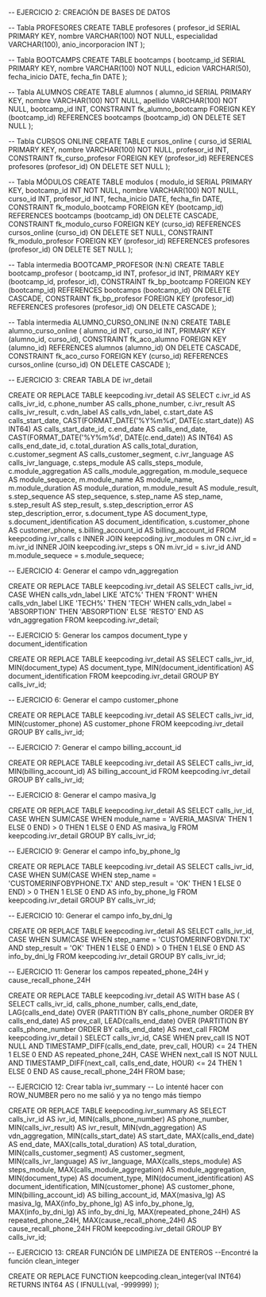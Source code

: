 -- EJERCICIO 2: CREACIÓN DE BASES DE DATOS

-- Tabla PROFESORES
CREATE TABLE profesores (
    profesor_id SERIAL PRIMARY KEY,
    nombre VARCHAR(100) NOT NULL,
    especialidad VARCHAR(100),
    anio_incorporacion INT
);

-- Tabla BOOTCAMPS
CREATE TABLE bootcamps (
    bootcamp_id SERIAL PRIMARY KEY,
    nombre VARCHAR(100) NOT NULL,
    edicion VARCHAR(50),
    fecha_inicio DATE,
    fecha_fin DATE
);

-- Tabla ALUMNOS
CREATE TABLE alumnos (
    alumno_id SERIAL PRIMARY KEY,
    nombre VARCHAR(100) NOT NULL,
    apellido VARCHAR(100) NOT NULL,
    bootcamp_id INT,
    CONSTRAINT fk_alumno_bootcamp FOREIGN KEY (bootcamp_id)
        REFERENCES bootcamps (bootcamp_id)
        ON DELETE SET NULL
);

-- Tabla CURSOS ONLINE
CREATE TABLE cursos_online (
    curso_id SERIAL PRIMARY KEY,
    nombre VARCHAR(100) NOT NULL,
    profesor_id INT,
    CONSTRAINT fk_curso_profesor FOREIGN KEY (profesor_id)
        REFERENCES profesores (profesor_id)
        ON DELETE SET NULL
);

-- Tabla MÓDULOS
CREATE TABLE modulos (
    modulo_id SERIAL PRIMARY KEY,
    bootcamp_id INT NOT NULL,
    nombre VARCHAR(100) NOT NULL,
    curso_id INT,
    profesor_id INT,
    fecha_inicio DATE,
    fecha_fin DATE,
    CONSTRAINT fk_modulo_bootcamp FOREIGN KEY (bootcamp_id)
        REFERENCES bootcamps (bootcamp_id)
        ON DELETE CASCADE,
    CONSTRAINT fk_modulo_curso FOREIGN KEY (curso_id)
        REFERENCES cursos_online (curso_id)
        ON DELETE SET NULL,
    CONSTRAINT fk_modulo_profesor FOREIGN KEY (profesor_id)
        REFERENCES profesores (profesor_id)
        ON DELETE SET NULL
);

-- Tabla intermedia BOOTCAMP_PROFESOR (N:N)
CREATE TABLE bootcamp_profesor (
    bootcamp_id INT,
    profesor_id INT,
    PRIMARY KEY (bootcamp_id, profesor_id),
    CONSTRAINT fk_bp_bootcamp FOREIGN KEY (bootcamp_id)
        REFERENCES bootcamps (bootcamp_id)
        ON DELETE CASCADE,
    CONSTRAINT fk_bp_profesor FOREIGN KEY (profesor_id)
        REFERENCES profesores (profesor_id)
        ON DELETE CASCADE
);

-- Tabla intermedia ALUMNO_CURSO_ONLINE (N:N)
CREATE TABLE alumno_curso_online (
    alumno_id INT,
    curso_id INT,
    PRIMARY KEY (alumno_id, curso_id),
    CONSTRAINT fk_aco_alumno FOREIGN KEY (alumno_id)
        REFERENCES alumnos (alumno_id)
        ON DELETE CASCADE,
    CONSTRAINT fk_aco_curso FOREIGN KEY (curso_id)
        REFERENCES cursos_online (curso_id)
        ON DELETE CASCADE
);




-- EJERCICIO 3: CREAR TABLA DE ivr_detail

CREATE OR REPLACE TABLE keepcoding.ivr_detail AS
SELECT
  c.ivr_id                 AS calls_ivr_id,
  c.phone_number           AS calls_phone_number,
  c.ivr_result             AS calls_ivr_result,
  c.vdn_label              AS calls_vdn_label,
  c.start_date             AS calls_start_date,
  CAST(FORMAT_DATE('%Y%m%d', DATE(c.start_date)) AS INT64) AS calls_start_date_id,
  c.end_date               AS calls_end_date,
  CAST(FORMAT_DATE('%Y%m%d', DATE(c.end_date)) AS INT64)   AS calls_end_date_id,
  c.total_duration         AS calls_total_duration,
  c.customer_segment       AS calls_customer_segment,
  c.ivr_language           AS calls_ivr_language,
  c.steps_module           AS calls_steps_module,
  c.module_aggregation     AS calls_module_aggregation,
  m.module_sequece         AS module_sequece,
  m.module_name            AS module_name,
  m.module_duration        AS module_duration,
  m.module_result          AS module_result,
  s.step_sequence          AS step_sequence,
  s.step_name              AS step_name,
  s.step_result            AS step_result,
  s.step_description_error AS step_description_error,
  s.document_type          AS document_type,
  s.document_identification AS document_identification,
  s.customer_phone         AS customer_phone,
  s.billing_account_id     AS billing_account_id
FROM keepcoding.ivr_calls c
INNER JOIN keepcoding.ivr_modules m
  ON c.ivr_id = m.ivr_id
INNER JOIN keepcoding.ivr_steps s
  ON m.ivr_id = s.ivr_id
 AND m.module_sequece = s.module_sequece;




-- EJERCICIO 4: Generar el campo vdn_aggregation

CREATE OR REPLACE TABLE keepcoding.ivr_detail AS
SELECT
  calls_ivr_id,
  CASE
    WHEN calls_vdn_label LIKE 'ATC%' THEN 'FRONT'
    WHEN calls_vdn_label LIKE 'TECH%' THEN 'TECH'
    WHEN calls_vdn_label = 'ABSORPTION' THEN 'ABSORPTION'
    ELSE 'RESTO'
  END AS vdn_aggregation
FROM keepcoding.ivr_detail;




-- EJERCICIO 5: Generar los campos document_type y document_identification

CREATE OR REPLACE TABLE keepcoding.ivr_detail AS
SELECT
  calls_ivr_id,
  MIN(document_type) AS document_type,
  MIN(document_identification) AS document_identification
FROM keepcoding.ivr_detail
GROUP BY calls_ivr_id;



-- EJERCICIO 6: Generar el campo customer_phone

CREATE OR REPLACE TABLE keepcoding.ivr_detail AS
SELECT
  calls_ivr_id,
  MIN(customer_phone) AS customer_phone
FROM keepcoding.ivr_detail
GROUP BY calls_ivr_id;




-- EJERCICIO 7: Generar el campo billing_account_id

CREATE OR REPLACE TABLE keepcoding.ivr_detail AS
SELECT
  calls_ivr_id,
  MIN(billing_account_id) AS billing_account_id
FROM keepcoding.ivr_detail
GROUP BY calls_ivr_id;




-- EJERCICIO 8: Generar el campo masiva_lg

CREATE OR REPLACE TABLE keepcoding.ivr_detail AS
SELECT
  calls_ivr_id,
  CASE
    WHEN SUM(CASE WHEN module_name = 'AVERIA_MASIVA' THEN 1 ELSE 0 END) > 0 
      THEN 1 
    ELSE 0
  END AS masiva_lg
FROM keepcoding.ivr_detail
GROUP BY calls_ivr_id;




-- EJERCICIO 9: Generar el campo info_by_phone_lg

CREATE OR REPLACE TABLE keepcoding.ivr_detail AS
SELECT
  calls_ivr_id,
  CASE
    WHEN SUM(CASE 
                WHEN step_name = 'CUSTOMERINFOBYPHONE.TX' 
                 AND step_result = 'OK' 
                THEN 1 ELSE 0 
              END) > 0 
      THEN 1 
    ELSE 0
  END AS info_by_phone_lg
FROM keepcoding.ivr_detail
GROUP BY calls_ivr_id;




-- EJERCICIO 10: Generar el campo info_by_dni_lg

CREATE OR REPLACE TABLE keepcoding.ivr_detail AS
SELECT
  calls_ivr_id,
  CASE
    WHEN SUM(CASE 
                WHEN step_name = 'CUSTOMERINFOBYDNI.TX' 
                 AND step_result = 'OK' 
                THEN 1 ELSE 0 
              END) > 0 
      THEN 1 
    ELSE 0
  END AS info_by_dni_lg
FROM keepcoding.ivr_detail
GROUP BY calls_ivr_id;



 
-- EJERCICIO 11: Generar los campos repeated_phone_24H y cause_recall_phone_24H

CREATE OR REPLACE TABLE keepcoding.ivr_detail AS
WITH base AS (
  SELECT
    calls_ivr_id,
    calls_phone_number,
    calls_end_date,
    LAG(calls_end_date) OVER (PARTITION BY calls_phone_number ORDER BY calls_end_date) AS prev_call,
    LEAD(calls_end_date) OVER (PARTITION BY calls_phone_number ORDER BY calls_end_date) AS next_call
  FROM keepcoding.ivr_detail
)
SELECT
  calls_ivr_id,
  CASE 
    WHEN prev_call IS NOT NULL 
         AND TIMESTAMP_DIFF(calls_end_date, prev_call, HOUR) <= 24 
    THEN 1 ELSE 0 
  END AS repeated_phone_24H,
  CASE 
    WHEN next_call IS NOT NULL 
         AND TIMESTAMP_DIFF(next_call, calls_end_date, HOUR) <= 24 
    THEN 1 ELSE 0 
  END AS cause_recall_phone_24H
FROM base;




-- EJERCICIO 12: Crear tabla ivr_summary
-- Lo intenté hacer con ROW_NUMBER pero no me salió y ya no tengo más tiempo

CREATE OR REPLACE TABLE keepcoding.ivr_summary AS
SELECT
  calls_ivr_id              AS ivr_id,
  MIN(calls_phone_number)   AS phone_number,
  MIN(calls_ivr_result)     AS ivr_result,
  MIN(vdn_aggregation)      AS vdn_aggregation,
  MIN(calls_start_date)     AS start_date,
  MAX(calls_end_date)       AS end_date,
  MAX(calls_total_duration) AS total_duration,
  MIN(calls_customer_segment) AS customer_segment,
  MIN(calls_ivr_language)   AS ivr_language,
  MAX(calls_steps_module)   AS steps_module,
  MAX(calls_module_aggregation) AS module_aggregation,
  MIN(document_type)        AS document_type,
  MIN(document_identification) AS document_identification,
  MIN(customer_phone)       AS customer_phone,
  MIN(billing_account_id)   AS billing_account_id,
  MAX(masiva_lg)            AS masiva_lg,
  MAX(info_by_phone_lg)     AS info_by_phone_lg,
  MAX(info_by_dni_lg)       AS info_by_dni_lg,
  MAX(repeated_phone_24H)   AS repeated_phone_24H,
  MAX(cause_recall_phone_24H) AS cause_recall_phone_24H
FROM keepcoding.ivr_detail
GROUP BY calls_ivr_id;




-- EJERCICIO 13: CREAR FUNCIÓN DE LIMPIEZA DE ENTEROS
--Encontré la función clean_integer

CREATE OR REPLACE FUNCTION keepcoding.clean_integer(val INT64)
RETURNS INT64
AS (
  IFNULL(val, -999999)
);

